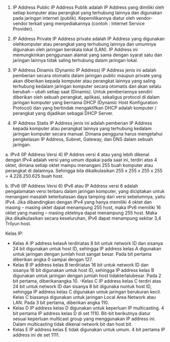 1. IP Address Public
IP Address Publik adalah IP Address yang dimiliki oleh setiap komputer atau perangkat yang terhubung lainnya dan digunakan pada jaringan internet (publik). Kepemilikannya diatur oleh vendor-vendor terkait yang menyediakannya (contoh : Internet Service Provider).

2. IP Address Private
IP Address private adalah IP Address yang digunakan olehkomputer atau perangkat yang terhubung lainnya dan umumnya digunakan oleh jaringan berskala lokal (LAN). IP Address ini memungkinkan penggunaan alamat yang sama dengan syarat satu dan jaringan lainnya tidak saling terhubung dalam jaringan lokal.

3. IP Address Dinamis (Dynamic IP Address)
IP Address jenis ini adalah pemberian secara otomatis dalam jaringan public maupun private yang akan diberikan kepada komputer atau perangkat lainnya yang saling terhubung kedalam jaringan komputer secara otomatis dan akan selalu berubah – ubah setiap saat (Dinamis). Untuk pemberiannya sendiri diberikan oleh sebuah perangkat, aplikasi, sekaligus protocol di dalam jaringan komputer yang bernama DHCP (Dynamic Host Konfiguration Protocol) dan yang bertindak mengaktifkan DHCP adalah komputer / perangkat yang dijadikan sebagai DHCP Server.

4. IP Address Statis
IP Address jenis ini adalah pemberian IP Address kepada komputer atau perangkat lainnya yang terhubung kedalam jaringan komputer secara manual. Dimana pengguna harus mengetahui pengkelasan IP Address, Subnet, Gateway, dan DNS dalam sebuah jaringan.

a. IPv4 (IP Address Versi 4)
IP Addres versi 4 atau yang lebih dikenal dengan IPv4 adalah versi yang umum dipakai pada saat ini, terdiri atas 4 oktet, dimana setiap oktet mampu menangani 255 buah komputer atau perangkat di dalamnya. Sehingga bila dikalkulasikan 255 x 255 x 255 x 255 = 4.228.250.625 buah host.

b. IPv6 (IP Address Versi 6)
IPv6 atau IP Address versi 6 adalah pengalamatan versi terbaru dalam jaringan komputer, yang diciptakan untuk menangani masalah keterbatasan daya tamping dari versi sebelumnya, yaitu IPv4. Jika dibandingkan dengan IPv4 yang hanya memiliki 4 oktet dan masing – masing oktet dapat menampung 255 host, maka IPv6 memiliki 16 oktet yang masing – masing oktetnya dapat menampung 255 host. Maka jika dikalkulasikan secara keseluruhan, IPv6 dapat menampung sekitar 3,4 Trilyun host.

 Kelas IP:

- Kelas A
IP address kelasA terdiriatas 8 bit untuk network ID dan sisanya 24 bit digunakan untuk host ID, sehingga IP address kelas A digunakan untuk jaringan dengan jumlah host sangat besar. Pada bit pertama diberikan angka 0 sampai dengan 127.
- Kelas B
IP address kelas B terdiriatas 16 bit untuk network ID dan sisanya 16 bit digunakan untuk host ID, sehingga IP address kelas B digunakan untuk jaringan dengan jumlah host tidakterlalubesar. Pada 2 bit pertama, diberikanangka 10.
-Kelas C
IP address kelas C terdiri atas 24 bit untuk network ID dan sisanya 8 bit digunaka nuntuk host ID, sehingga IP address kelas C digunakan untuk jaringan berukuran kecil. Kelas C biasanya digunakan untuk jaringan Local Area Network atau LAN. Pada 3 bit pertama, diberikan angka 110.
- Kelas D 
IP address kelas D digunakan untuk keperluan IP multicasting. 4 bit pertama IP address kelas D di set 1110. Bit-bit berikutnya diatur sesuai keperluan multicast group yang menggunakan IP address ini. Dalam multicasting tidak dikenal network bit dan host bit.
- Kelas E
IP address kelas E tidak digunakan untuk umum. 4 bit pertama IP address ini de set 1111.